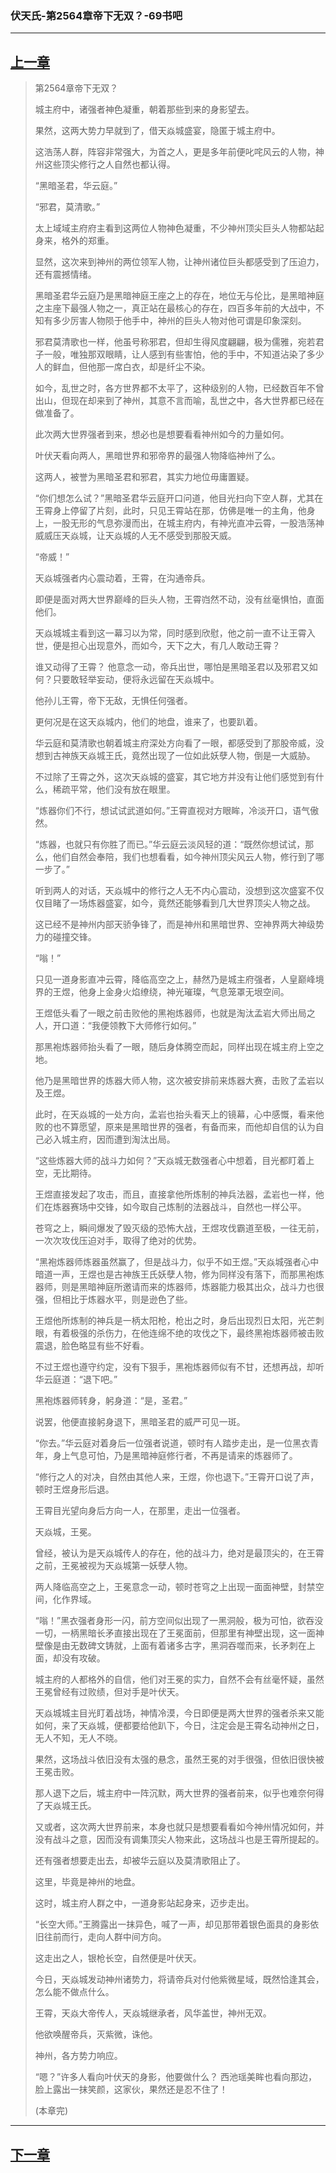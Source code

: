 ### 伏天氏-第2564章帝下无双？-69书吧

--------
[上一章](./6ee50f480b3687117484ce98bdc8d5f4.md)
--------


>
>
>
>第2564章帝下无双？
>
>城主府中，诸强者神色凝重，朝着那些到来的身影望去。
>
>果然，这两大势力早就到了，借天焱城盛宴，隐匿于城主府中。
>
>这浩荡人群，阵容非常强大，为首之人，更是多年前便叱咤风云的人物，神州这些顶尖修行之人自然也都认得。
>
>“黑暗圣君，华云庭。”
>
>“邪君，莫清歌。”
>
>太上域域主府府主看到这两位人物神色凝重，不少神州顶尖巨头人物都站起身来，格外的郑重。
>
>显然，这次来到神州的两位领军人物，让神州诸位巨头都感受到了压迫力，还有震撼情绪。
>
>黑暗圣君华云庭乃是黑暗神庭王座之上的存在，地位无与伦比，是黑暗神庭之主座下最强人物之一，真正站在最核心的存在，四百多年前的大战中，不知有多少厉害人物陨于他手中，神州的巨头人物对他可谓是印象深刻。
>
>邪君莫清歌也一样，他虽号称邪君，但却生得风度翩翩，极为儒雅，宛若君子一般，唯独那双眼睛，让人感到有些害怕，他的手中，不知道沾染了多少人的鲜血，但他那一席白衣，却是纤尘不染。
>
>如今，乱世之时，各方世界都不太平了，这种级别的人物，已经数百年不曾出山，但现在却来到了神州，其意不言而喻，乱世之中，各大世界都已经在做准备了。
>
>此次两大世界强者到来，想必也是想要看看神州如今的力量如何。
>
>叶伏天看向两人，黑暗世界和邪帝界的最强人物降临神州了么。
>
>这两人，被誉为黑暗圣君和邪君，其实力地位毋庸置疑。
>
>“你们想怎么试？”黑暗圣君华云庭开口问道，他目光扫向下空人群，尤其在王霄身上停留了片刻，此时，只见王霄站在那，仿佛是唯一的主角，他身上，一股无形的气息弥漫而出，在城主府内，有神光直冲云霄，一股浩荡神威威压天焱城，让天焱城的人无不感受到那股天威。
>
>“帝威！”
>
>天焱城强者内心震动着，王霄，在沟通帝兵。
>
>即便是面对两大世界巅峰的巨头人物，王霄岿然不动，没有丝毫惧怕，直面他们。
>
>天焱城城主看到这一幕习以为常，同时感到欣慰，他之前一直不让王霄入世，便是担心出现意外，而如今，天下之大，有几人敢动王霄？
>
>谁又动得了王霄？
>他意念一动，帝兵出世，哪怕是黑暗圣君以及邪君又如何？只要敢轻举妄动，便将永远留在天焱城中。
>
>他孙儿王霄，帝下无敌，无惧任何强者。
>
>更何况是在这天焱城内，他们的地盘，谁来了，也要趴着。
>
>华云庭和莫清歌也朝着城主府深处方向看了一眼，都感受到了那股帝威，没想到古神族天焱城王氏，竟然出现了一位如此妖孽人物，倒是一大威胁。
>
>不过除了王霄之外，这次天焱城的盛宴，其它地方并没有让他们感觉到有什么，稀疏平常，他们没有放在眼里。
>
>“炼器你们不行，想试试武道如何。”王霄直视对方眼眸，冷淡开口，语气傲然。
>
>“炼器，也就只有你胜了而已。”华云庭云淡风轻的道：“既然你想试试，那么，他们自然会奉陪，我们也想看看，如今神州顶尖风云人物，修行到了哪一步了。”
>
>听到两人的对话，天焱城中的修行之人无不内心震动，没想到这次盛宴不仅仅目睹了一场炼器盛宴，如今，竟然还能够看到几大世界顶尖人物之战。
>
>这已经不是神州内部天骄争锋了，而是神州和黑暗世界、空神界两大神级势力的碰撞交锋。
>
>“嗡！”
>
>只见一道身影直冲云霄，降临高空之上，赫然乃是城主府强者，人皇巅峰境界的王煜，他身上金身火焰缭绕，神光璀璨，气息笼罩无垠空间。
>
>王煜低头看了一眼之前击败他的黑袍炼器师，也就是淘汰孟岩大师出局之人，开口道：“我便领教下大师修行如何。”
>
>那黑袍炼器师抬头看了一眼，随后身体腾空而起，同样出现在城主府上空之地。
>
>他乃是黑暗世界的炼器大师人物，这次被安排前来炼器大赛，击败了孟岩以及王煜。
>
>此时，在天焱城的一处方向，孟岩也抬头看天上的镜幕，心中感慨，看来他败的也不算愿望，原来是黑暗世界的强者，有备而来，而他却自信的认为自己必入城主府，因而遭到淘汰出局。
>
>“这些炼器大师的战斗力如何？”天焱城无数强者心中想着，目光都盯着上空，无比期待。
>
>王煜直接发起了攻击，而且，直接拿他所炼制的神兵法器，孟岩也一样，他们在炼器赛场中交锋，如今取自己炼制的法器战斗，自然也一样公平。
>
>苍穹之上，瞬间爆发了毁灭级的恐怖大战，王煜攻伐霸道至极，一往无前，一次次攻伐压迫对手，取得了绝对的优势。
>
>“黑袍炼器师炼器虽然赢了，但是战斗力，似乎不如王煜。”天焱城强者心中暗道一声，王煜也是古神族王氏妖孽人物，修为同样没有落下，而那黑袍炼器师，则是黑暗神庭所邀请而来的炼器师，炼器能力极其出众，战斗力也很强，但相比于炼器水平，则是逊色了些。
>
>王煜他所炼制的神兵是一柄太阳枪，枪出之时，身后出现烈日太阳，光芒刺眼，有着极强的杀伤力，在他连绵不绝的攻伐之下，最终黑袍炼器师被击败震退，脸色略显有些不好看。
>
>不过王煜也遵守约定，没有下狠手，黑袍炼器师似有不甘，还想再战，却听华云庭道：“退下吧。”
>
>黑袍炼器师转身，躬身道：“是，圣君。”
>
>说罢，他便直接躬身退下，黑暗圣君的威严可见一斑。
>
>“你去。”华云庭对着身后一位强者说道，顿时有人踏步走出，是一位黑衣青年，身上气息可怕，乃是黑暗神庭修行者，不再是请来的炼器师了。
>
>“修行之人的对决，自然由其他人来，王煜，你也退下。”王霄开口说了声，顿时王煜身形后退。
>
>王霄目光望向身后方向一人，在那里，走出一位强者。
>
>天焱城，王冕。
>
>曾经，被认为是天焱城传人的存在，他的战斗力，绝对是最顶尖的，在王霄之前，王冕被视为天焱城第一妖孽人物。
>
>两人降临高空之上，王冕意念一动，顿时苍穹之上出现一面面神壁，封禁空间，化作界域。
>
>“嗡！”黑衣强者身形一闪，前方空间似出现了一黑洞般，极为可怕，欲吞没一切，一柄黑暗长矛直接出现在了王冕面前，但那里有神壁出现，这一面神壁像是由无数碑文铸就，上面有着诸多古字，黑洞吞噬而来，长矛刺在上面，却没有攻破。
>
>城主府的人都格外的自信，他们对王冕的实力，自然不会有丝毫怀疑，虽然王冕曾经有过败绩，但对手是叶伏天。
>
>天焱城城主目光盯着战场，神情冷漠，今日即便是两大世界的强者杀来又能如何，来了天焱城，便都要给他趴下，今日，注定会是王霄名动神州之日，无人不知，无人不晓。
>
>果然，这场战斗依旧没有太强的悬念，虽然王冕的对手很强，但依旧很快被王冕击败。
>
>那人退下之后，城主府中一阵沉默，两大世界的强者前来，似乎也难奈何得了天焱城王氏。
>
>又或者，这次两大世界前来，本身也就只是想要看看如今神州情况如何，并没有战斗之意，因而没有调集顶尖人物来此，这场战斗也是王霄所提起的。
>
>还有强者想要走出去，却被华云庭以及莫清歌阻止了。
>
>这里，毕竟是神州的地盘。
>
>这时，城主府人群之中，一道身影站起身来，迈步走出。
>
>“长空大师。”王腾露出一抹异色，喊了一声，却见那带着银色面具的身影依旧往前而行，走向人群中间方向。
>
>这走出之人，银枪长空，自然便是叶伏天。
>
>今日，天焱城发动神州诸势力，将请帝兵对付他紫微星域，既然恰逢其会，怎么能不做点什么。
>
>王霄，天焱大帝传人，天焱城继承者，风华盖世，神州无双。
>
>他欲唤醒帝兵，灭紫微，诛他。
>
>神州，各方势力响应。
>
>“嗯？”许多人看向叶伏天的身影，他要做什么？
>西池瑶美眸也看向那边，脸上露出一抹笑颜，这家伙，果然还是忍不住了！
>
>(本章完)
>
>

--------
[下一章](./0dec259f62ac126530261abaad412e21.md)
--------
